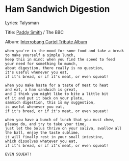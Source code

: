 # Ham Sandwich Digestion

Lyrics: Talysman

Title: [Paddy Smith](/paddy-smith) / The BBC

Album: [Interrobang Cartel Tribute Album](/interrobang-cartel-tribute-album)

    when you're in the mood for some food and take a break
    to make yourself a simple lunch,
    keep this in mind: when you find the speed to feed
    your need for something to munch,
    about digestion, there really is no question,
    it's useful whenever you eat,
    if it's bread, or if it's meat, or even squeat!

    when you make haste for a taste of meat to heat
    and eat, a ham sandwich is great,
    and I think you might like to bite a little bit
    of it and put it back on your plate,
    sammich digestion, this is my suggestion,
    is useful whenever you eat,
    if it's bread, or if it's meat, or even squeat!

    when you have a bunch of lunch that you must chew,
    please do, and try to take your time,
    just let the bolus thrive on your saliva, swallow all
    the ball, enjoy the taste sublime,
    it will finally rest in your small intestine,
    which dissolves whatever you eat,
    if it's bread, or if it's meat, or even squeat!

    EVEN SQUEAT! 